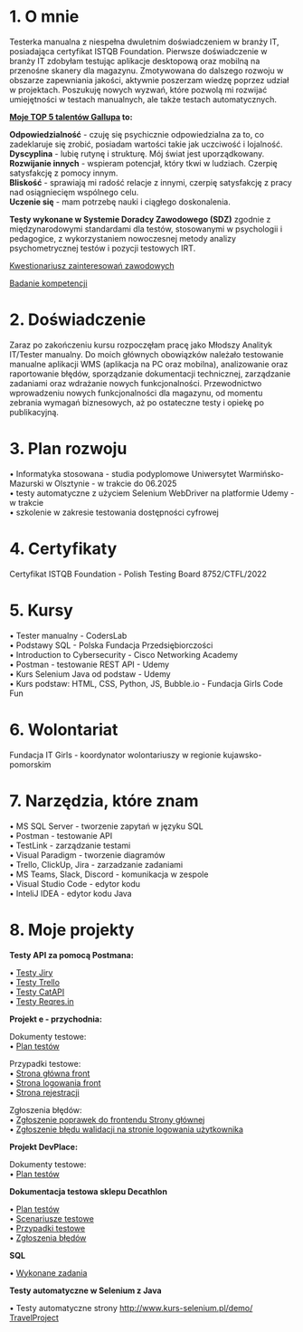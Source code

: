 
# **1. O mnie**     

Testerka manualna z niespełna dwuletnim doświadczeniem w branży IT, posiadająca certyfikat ISTQB Foundation. Pierwsze doświadczenie w branży IT zdobyłam testując aplikacje desktopową oraz mobilną na przenośne skanery dla magazynu. Zmotywowana do dalszego rozwoju w obszarze zapewniania jakości, aktywnie poszerzam wiedzę poprzez udział w projektach. Poszukuję nowych wyzwań, które pozwolą mi rozwijać umiejętności w testach manualnych, ale także testach automatycznych.    

**[Moje TOP 5 talentów Gallupa](https://drive.google.com/file/d/1yeA4RT8mD1uAq6rxnDT4P0RfzmE66e0I/view?usp=drive_link) to:**   

**Odpowiedzialność** - czuję się psychicznie odpowiedzialna za to, co zadeklaruje się zrobić, posiadam wartości takie jak uczciwość i lojalność.   
**Dyscyplina** - lubię rutynę i strukturę. Mój świat jest uporządkowany.    
**Rozwijanie innych** - wspieram potencjał, który tkwi w ludziach. Czerpię satysfakcję z pomocy innym.   
**Bliskość** - sprawiają mi radość relacje z innymi, czerpię satysfakcję z pracy nad osiągniecięm wspólnego celu.   
**Uczenie się** - mam potrzebę nauki i ciągłego doskonalenia.    

**Testy wykonane w Systemie Doradcy Zawodowego (SDZ)** zgodnie z międzynarodowymi standardami dla testów, stosowanymi w psychologii i pedagogice, z wykorzystaniem nowoczesnej metody analizy psychometrycznej testów i pozycji testowych IRT.   

[Kwestionariusz zainteresowań zawodowych](https://drive.google.com/file/d/1px8pkptLQLe_lGf0WYSlz1HYqOM9J1OG/view?usp=drive_link)    

[Badanie kompetencji](https://drive.google.com/file/d/15tlVYUegX1_7q0EkH0aZ4Kmodxs5XAa8/view?usp=drive_link)    


# **2. Doświadczenie**

   Zaraz po zakończeniu kursu rozpoczęłam pracę jako Młodszy Analityk IT/Tester manualny. 
Do moich głównych obowiązków należało testowanie manualne aplikacji WMS (aplikacja na PC oraz mobilna), analizowanie oraz raportowanie błędów, sporządzanie dokumentacji
technicznej, zarządzanie zadaniami oraz wdrażanie nowych funkcjonalności. 
Przewodnictwo wprowadzeniu nowych funkcjonalności dla magazynu, od momentu zebrania wymagań biznesowych, aż po ostateczne testy i opiekę po publikacyjną.

# **3. Plan rozwoju**
          
   • Informatyka stosowana - studia podyplomowe Uniwersytet Warmińsko-Mazurski w Olsztynie - w trakcie do 06.2025     
   • testy automatyczne z użyciem Selenium WebDriver na platformie Udemy - w trakcie       
   • szkolenie w zakresie testowania dostępności cyfrowej     
   
# **4. Certyfikaty**

   Certyfikat ISTQB Foundation  - Polish Testing Board 8752/CTFL/2022

# **5. Kursy**

   • Tester manualny - CodersLab   
   • Podstawy SQL - Polska Fundacja Przedsiębiorczości   
   • Introduction to Cybersecurity - Cisco Networking Academy   
   • Postman - testowanie REST API - Udemy     
   • Kurs Selenium Java od podstaw - Udemy     
   • Kurs podstaw: HTML, CSS, Python, JS, Bubble.io - Fundacja Girls Code Fun    

# **6. Wolontariat**

   Fundacja IT Girls - koordynator wolontariuszy w regionie kujawsko-pomorskim     

# **7. Narzędzia, które znam**

• MS SQL Server - tworzenie zapytań w języku SQL   
• Postman - testowanie API  
• TestLink - zarządzanie testami          
• Visual Paradigm - tworzenie diagramów   
• Trello, ClickUp, Jira - zarzadzanie zadaniami    
• MS Teams, Slack, Discord - komunikacja w zespole  
• Visual Studio Code - edytor kodu  
• InteliJ IDEA - edytor kodu Java  

# **8. Moje projekty**


**Testy API za pomocą Postmana:**    

• [Testy Jiry](https://github.com/jprzybytkowska/Jira-Postman-tests)    
• [Testy Trello](https://github.com/jprzybytkowska/Trello-Postman-Tests)   
• [Testy CatAPI](https://github.com/jprzybytkowska/TheCatAPI-Postman-Tests)   
• [Testy Reqres.in](https://github.com/jprzybytkowska/reqres.in-Postman-Tests)  


**Projekt e - przychodnia:**  

Dokumenty testowe:   
• [Plan testów](https://github.com/jprzybytkowska/Dokumenty-testowe-Projekt-Przychodnia/blob/main/PLAN%20TESTO%CC%81W%20e-przychodnia.pdf)  
            
Przypadki testowe:   
• [Strona główna front](https://docs.google.com/spreadsheets/d/1P97LOrVHQD8s6V1xENHK320XPEoqtapy5ZtchSUQJ5c/edit?usp=drive_link)    
• [Strona logowania front](https://docs.google.com/spreadsheets/d/1Dz729Q3Z0zhLQ1ErEvl2vnZogJzcP1HOTskVsiCakg0/edit?usp=drive_link)    
• [Strona rejestracji](https://docs.google.com/spreadsheets/d/1BQllDz7C_nhCOElG0e4XuiVRyjWcAJGr6fKVmZ1Jzpg/edit?usp=drive_link)   
            
Zgłoszenia błędów:   
• [Zgłoszenie poprawek do frontendu Strony głównej](https://drive.google.com/file/d/12QYOiOYfC98prvUsA6YEcV540SjVXJ-m/view?usp=sharing)   
• [Zgłoszenie błędu walidacji na stronie logowania użytkownika](https://drive.google.com/file/d/1bTFVvZoyhC0Ro7HZ2orzd_1EBhnshbzT/view?usp=sharing)     

**Projekt DevPlace:** 

Dokumenty testowe:   
• [Plan testów](https://github.com/jprzybytkowska/Dokumenty-Testowe-Projekt-DevPlace/blob/main/PLAN%20TESTO%CC%81W%20DevPlace.pdf)     

**Dokumentacja testowa sklepu Decathlon**     

• [Plan testów](https://docs.google.com/document/d/1vPQJwPR9Zqy323OQMzcZlo2NsywXSPF_zSABJawlGA4/edit?usp=drive_link)    
• [Scenariusze testowe](https://docs.google.com/spreadsheets/d/1GJIUjJ9pTEyZzmNV_twguOPdvx3ucVHz/edit?usp=drive_link&ouid=110830269801498787777&rtpof=true&sd=true)   
• [Przypadki testowe](https://docs.google.com/spreadsheets/d/1k8q9jFljIJ1bwHvF7kAARuh6FBAjNrtY5lLZ_rqDDnE/edit?usp=drive_link)   
• [Zgłoszenia błędów](https://docs.google.com/spreadsheets/d/1CYFNeVatJNTrX0FXZFcrdT3SscjI2NH5UA7Jim2LK2U/edit?usp=drive_link)   

**SQL**   
 
• [Wykonane zadania](https://github.com/jprzybytkowska/SQL)    

**Testy automatyczne w Selenium z Java**     

• Testy automatyczne strony http://www.kurs-selenium.pl/demo/    
[TravelProject](https://github.com/jprzybytkowska/TravelProject/tree/main/TravelProjects/src/test/java/pl.seleniumdemo/tests)      











